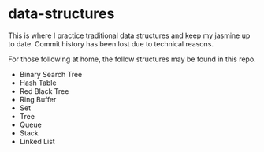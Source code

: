 data-structures
===============

This is where I practice traditional data structures and keep my jasmine up to date. Commit history has been lost due to technical reasons.

For those following at home, the follow structures may be found in this repo.

* Binary Search Tree
* Hash Table
* Red Black Tree
* Ring Buffer
* Set
* Tree
* Queue
* Stack
* Linked List
